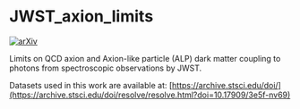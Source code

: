 # JWST_axion_limits
[![arXiv](https://img.shields.io/badge/arXiv-2503.14582-B31B1B.svg)](https://arxiv.org/abs/2503.14582)

Limits on QCD axion and Axion-like particle (ALP) dark matter coupling to photons from spectroscopic observations by JWST. 

Datasets used in this work are available at: [https://archive.stsci.edu/doi/](https://archive.stsci.edu/doi/resolve/resolve.html?doi=10.17909/3e5f-nv69)


